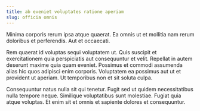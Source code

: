 ```yaml
---
title: ab eveniet voluptates ratione aperiam
slug: officia omnis
---
```


Minima corporis rerum ipsa atque quaerat. Ea omnis ut et mollitia nam rerum doloribus et perferendis. Aut et occaecati.

Rem quaerat id voluptas sequi voluptatem ut. Quis suscipit et exercitationem quia perspiciatis aut consequuntur et velit. Repellat in autem deserunt maxime quia quam eveniet. Possimus et commodi assumenda alias hic quos adipisci enim corporis. Voluptatem ea possimus aut ut et provident ut aperiam. Ut temporibus non et sit soluta culpa.

Consequuntur natus nulla sit qui tenetur. Fugit sed ut quidem necessitatibus nulla tempore neque. Similique voluptatibus sunt molestiae. Fugiat quia atque voluptas. Et enim sit et omnis et sapiente dolores et consequuntur.
